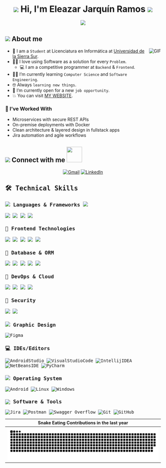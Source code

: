 ## <h1 align="center"> <img src="https://media.giphy.com/media/12oufCB0MyZ1Go/giphy.gif" width="50"> Hi, I'm Eleazar Jarquín Ramos <img src="https://media.giphy.com/media/hvRJCLFzcasrR4ia7z/giphy.gif" width="35"> </h1>
<p align="center">
	<a href="https://github.com/Bouaskaoun"><img src="https://readme-typing-svg.herokuapp.com?lines=Computer+Science+Student;Backend+Web+Developer;DS%20|%20AI%20|%20ML%20Enthusiastic;Always%20learning%20new%20things&center=true&width=380&height=45"></a>
</p> 

## <picture><img src = "https://github.com/7oSkaaa/7oSkaaa/blob/main/Images/about_me.gif?raw=true" width = 50px></picture> About me 

<img align="right" alt="GIF" height="160px" src="https://media.giphy.com/media/Ah3zHH7hvsSB2/giphy.gif">

- :school: I am a `Student` at Licenciatura en Informática at [Universidad de la Sierra Sur](https://www.unsis.edu.mx/web/).
- :technologist: I love using Software as a solution for every `Problem`.
	- :computer: I am a competitive programmer at `Backend` & `Frontend`.
- :student: I’m currently learning `Computer Science` and `Software Engineering`.
- :nerd_face: Always `learning new things`.
- :thinking: I’m currently open for a new `job opportunity`.
- :boom: You can visit [MY WEBSITE](https://eleazardevfs.github.io/portfolio-eleazar-dev/).

### 🧠 I’ve Worked With

- Microservices with secure REST APIs
- On-premise deployments with Docker
- Clean architecture & layered design in fullstack apps
- Jira automation and agile workflows

## <picture> <img src="https://github.com/7oSkaaa/7oSkaaa/blob/main/Images/Connect-with-me.gif?raw=true" width="100px"> </picture> Connect with me <img src='https://raw.githubusercontent.com/ShahriarShafin/ShahriarShafin/main/Assets/handshake.gif' width="50px" height="50px">
<p align="center">
	<a href="mailto:eleazarjarquincv@gmail.com"><img img src="https://img.shields.io/badge/gmail-%23EA4335.svg?style=plastic&logo=gmail&logoColor=white" alt="Gmail"/></a>
	<a href="https://www.linkedin.com/in/eleazar-jarqu%C3%ADn-ramos-359aa4358?utm_source=share&utm_campaign=share_via&utm_content=profile&utm_medium=android_app"><img src="https://img.shields.io/badge/linkedin-%230A66C2.svg?style=plastic&logo=linkedin&logoColor=white" alt="LinkedIn"/></a>
</p>

<div>
  <samp>
	  
## 🛠️ Technical Skills

### <img src="https://media2.giphy.com/media/QssGEmpkyEOhBCb7e1/giphy.gif?cid=ecf05e47a0n3gi1bfqntqmob8g9aid1oyj2wr3ds3mg700bl&rid=giphy.gif" width ="20"> Languages & Frameworks <img src="https://media.giphy.com/media/WUlplcMpOCEmTGBtBW/giphy.gif" width="30">
<p align="left">
  <img src="https://img.shields.io/badge/Java-ED8B00?style=flat-square&logo=openjdk&logoColor=white" height="25"/>
  <img src="https://img.shields.io/badge/Kotlin-7F52FF?style=flat-square&logo=kotlin&logoColor=white" height="25"/>
  <img src="https://img.shields.io/badge/PHP-777BB4?style=flat-square&logo=php&logoColor=white" height="25"/>
  <img src="https://img.shields.io/badge/Spring_Boot-6DB33F?style=flat-square&logo=spring-boot&logoColor=white" height="25"/>
<!--   <img src="https://img.shields.io/badge/Laravel-FF2D20?style=flat-square&logo=laravel&logoColor=white" height="25"/> -->
</p>

### 🫟 Frontend Technologies
<p align="left">
  <img src="https://img.shields.io/badge/HTML5-E34F26?style=flat-square&logo=html5&logoColor=white" height="25"/>
  <img src="https://img.shields.io/badge/CSS3-1572B6?style=flat-square&logo=css3&logoColor=white" height="25"/>
  <img src="https://img.shields.io/badge/JavaScript-F7DF1E?style=flat-square&logo=javascript&logoColor=black" height="25"/>
  <img src="https://img.shields.io/badge/Angular-DD0031?style=flat-square&logo=angular&logoColor=white" height="25"/>
  <img src="https://img.shields.io/badge/TypeScript-3178C6?style=flat-square&logo=typescript&logoColor=white" height="25"/>
</p>

### 💾 Database & ORM
<p align="left">
  <img src="https://img.shields.io/badge/MySQL-4479A1?style=flat-square&logo=mysql&logoColor=white" height="25"/>
  <img src="https://img.shields.io/badge/PostgreSQL-316192?style=flat-square&logo=postgresql&logoColor=white" height="25"/>
  <img src="https://img.shields.io/badge/MariaDB-003545?style=flat-square&logo=mariadb&logoColor=white" height="25"/>
  <img src ="https://img.shields.io/badge/sqlite-%2307405e.svg?style=flat&logo=sqlite&logoColor=white"/>
  <img src="https://img.shields.io/badge/Hibernate-59666C?style=flat-square&logo=hibernate&logoColor=white" height="25"/>
</p>

### 🎲 DevOps & Cloud
<p align="left">
  <img src="https://img.shields.io/badge/Docker-2496ED?style=flat-square&logo=docker&logoColor=white" height="25"/>
  <img src="https://img.shields.io/badge/Git-F05032?style=flat-square&logo=git&logoColor=white" height="25"/>
  <img src="https://img.shields.io/badge/CI/CD-2088FF?style=flat-square&logo=github-actions&logoColor=white" height="25"/>
  <img src="https://img.shields.io/badge/Linux-FCC624?style=flat-square&logo=linux&logoColor=black" height="25"/>
</p>

### 🔏 Security
<p align="left">
  <img src="https://img.shields.io/badge/JWT-000000?style=flat-square&logo=json-web-tokens&logoColor=white" height="25"/>
  <img src="https://img.shields.io/badge/OAuth2-EB5424?style=flat-square&logo=auth0&logoColor=white" height="25"/>
</p>

### <img src="https://media.giphy.com/media/ObNTw8Uzwy6KQ/giphy.gif" width="30px"> Graphic Design
<p align="left">
	<img alt="Figma" src="https://img.shields.io/badge/figma-%23F24E1E.svg?style=for-the-badge&logo=figma&logoColor=white">
</p>

### 💻 IDEs/Editors
 <p align:"left">
	 <img alt="AndroidStudio" src="https://img.shields.io/badge/android%20studio-346ac1?style=for-the-badge&logo=android%20studio&logoColor=white">
	 <img alt="VisualStudioCode" src="https://img.shields.io/badge/Visual%20Studio%20Code-0078d7.svg?style=for-the-badge&logo=visual-studio-code&logoColor=white">
	 <img alt="IntellijIDEA" src="https://img.shields.io/badge/IntelliJIDEA-000000.svg?style=for-the-badge&logo=intellij-idea&logoColor=white">
	 <img alt="NetBeansIDE" src="https://img.shields.io/badge/NetBeansIDE-1B6AC6.svg?style=for-the-badge&logo=apache-netbeans-ide&logoColor=white">
	 <img alt="PyCharm" src="https://img.shields.io/badge/pycharm-143?style=for-the-badge&logo=pycharm&logoColor=black&color=black&labelColor=green">
 </p>

### <picture> <img src = "https://github.com/7oSkaaa/7oSkaaa/blob/main/Images/OS.gif?raw=true" width = 50px>  </picture>  Operating System
<p align:"left">
	<a><img alt="Android" src="https://img.shields.io/badge/Android-3DDC84?style=for-the-badge&logo=android&logoColor=white"></a>
	<a><img alt="Linux" src="https://img.shields.io/badge/Linux-FCC624?style=for-the-badge&logo=linux&logoColor=black"></a>
	<a><img alt="Windows" src="https://img.shields.io/badge/Windows-0078D6?style=for-the-badge&logo=windows&logoColor=white"></a>
</p>

 ### <img src="https://emojis.slackmojis.com/emojis/images/1471045839/793/computerrage.gif?1471045839" align="center" width="28" />  Software & Tools 
<p>
	<a><img alt="Jira" src="https://img.shields.io/badge/jira-%230A0FFF.svg?style=for-the-badge&logo=jira&logoColor=white"></a>
	<a><img alt="Postman" src="https://img.shields.io/badge/Postman-FF6C37?style=for-the-badge&logo=postman&logoColor=white"></a>
	<a><img alt="Swagger Overflow" src="https://img.shields.io/badge/-Swagger-%23Clojure?style=for-the-badge&logo=swagger&logoColor=white"></a>
	<a><img alt="Git" src="https://img.shields.io/badge/git-%23F05033.svg?style=for-the-badge&logo=git&logoColor=white"></a>
	<a><img alt="GitHub" src="https://img.shields.io/badge/github-%23121011.svg?style=for-the-badge&logo=github&logoColor=white"></a>
</p>
  </samp>
</div>

| Snake Eating Contributions in the last year |
| ------------------------------------------|
| ![𝙶𝚒𝚝𝚑𝚞𝚋 𝙲𝚘𝚗𝚝𝚛𝚒𝚋𝚞𝚝𝚒𝚘𝚗 𝙶𝚛𝚊𝚙𝚑](https://github.com/JayantGoel001/JayantGoel001/blob/master/github-contribution-grid-snake.svg)


